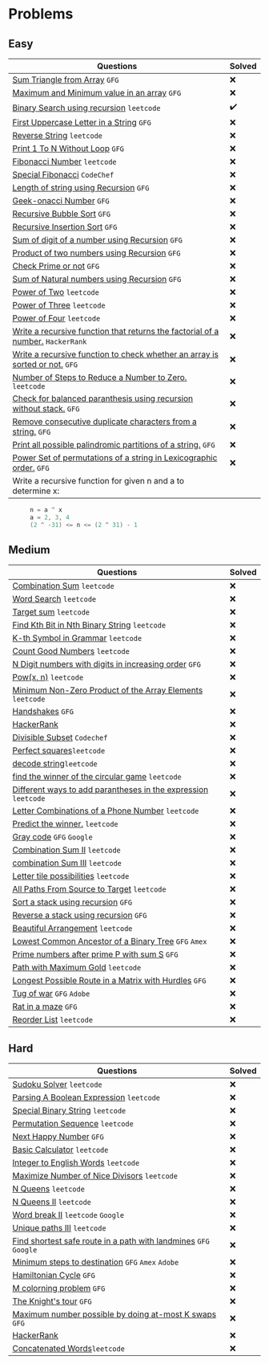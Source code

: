 # Problems

## Easy

|Questions|Solved|
|---------|------|
| [Sum Triangle from Array](https://www.geeksforgeeks.org/sum-triangle-from-array/) `GFG` | :x: |
| [Maximum and Minimum value in an array](https://www.geeksforgeeks.org/recursive-programs-to-find-minimum-and-maximum-elements-of-array/) `GFG` | :x: |
| [Binary Search using recursion](https://leetcode.com/problems/binary-search/) `leetcode` | :heavy_check_mark: |
| [First Uppercase Letter in a String](https://www.geeksforgeeks.org/first-uppercase-letter-in-a-string-iterative-and-recursive/) `GFG` | :x: |
| [Reverse String](https://leetcode.com/problems/reverse-string/) `leetcode` | :x: |
| [Print 1 To N Without Loop](https://practice.geeksforgeeks.org/problems/print-1-to-n-without-using-loops-1587115620/1/) `GFG` | :x: |
| [Fibonacci Number](https://leetcode.com/problems/fibonacci-number/) `leetcode` | :x: |
| [Special Fibonacci](https://www.codechef.com/problems/FIBXOR01/) `CodeChef` | :x: |
| [Length of string using Recursion](https://www.geeksforgeeks.org/program-for-length-of-a-string-using-recursion/) `GFG` | :x: |
| [Geek-onacci Number](https://practice.geeksforgeeks.org/problems/geek-onacci-number/0/) `GFG` | :x: |
| [Recursive Bubble Sort](https://www.geeksforgeeks.org/recursive-bubble-sort/) `GFG` | :x: |
| [Recursive Insertion Sort](https://www.geeksforgeeks.org/recursive-insertion-sort/) `GFG` | :x: |
| [Sum of digit of a number using Recursion](https://www.geeksforgeeks.org/sum-digit-number-using-recursion/) `GFG` | :x: |
| [Product of two numbers using Recursion](https://www.geeksforgeeks.org/product-2-numbers-using-recursion/) `GFG` | :x: |
| [Check Prime or not](https://www.geeksforgeeks.org/recursive-program-prime-number/) `GFG` | :x: |
| [Sum of Natural numbers using Recursion](https://www.geeksforgeeks.org/sum-of-natural-numbers-using-recursion/) `GFG` | :x: |
| [Power of Two](https://leetcode.com/problems/power-of-two/) `leetcode` | :x: |
| [Power of Three](https://leetcode.com/problems/power-of-three/) `leetcode` | :x: |
| [Power of Four](https://leetcode.com/problems/power-of-four/) `leetcode` | :x: |
| [Write a recursive function that returns the factorial of a number.](https://www.hackerrank.com/challenges/30-recursion/problem) `HackerRank` | :x: |
| [Write a recursive function to check whether an array is sorted or not.](https://www.geeksforgeeks.org/program-check-array-sorted-not-iterative-recursive) `GFG` | :x: |
| [Number of Steps to Reduce a Number to Zero.](https://leetcode.com/problems/number-of-steps-to-reduce-a-number-to-zero/) `leetcode` | :x: |
| [Check for balanced paranthesis using recursion without stack.](https://www.geeksforgeeks.org/check-for-balanced-parenthesis-without-using-stack/) `GFG` | :x: |
| [Remove consecutive duplicate characters from a string.](https://www.geeksforgeeks.org/remove-consecutive-duplicates-string/) `GFG` | :x: |
| [Print all possible palindromic partitions of a string.](https://www.geeksforgeeks.org/given-a-string-print-all-possible-palindromic-partition/) `GFG` | :x: |
| [Power Set of permutations of a string in Lexicographic order.](https://www.geeksforgeeks.org/powet-set-lexicographic-order/) `GFG` | :x: |
| Write a recursive function for given n and a to determine x:

```java
      n = a ^ x 
      a = 2, 3, 4
      (2 ^ -31) <= n <= (2 ^ 31) - 1      
```

## Medium

|Questions|Solved|
|---------|------|
| [Combination Sum](https://leetcode.com/problems/combination-sum/) `leetcode` | :x: |
| [Word Search](https://leetcode.com/problems/word-search/) `leetcode` | :x: |
| [Target sum](https://leetcode.com/problems/target-sum/) `leetcode` | :x: |
| [Find Kth Bit in Nth Binary String](https://leetcode.com/problems/find-kth-bit-in-nth-binary-string/) `leetcode` | :x: |
| [K-th Symbol in Grammar](https://leetcode.com/problems/k-th-symbol-in-grammar/) `leetcode` | :x: |
| [Count Good Numbers](https://leetcode.com/problems/count-good-numbers/) `leetcode` | :x: |
| [N Digit numbers with digits in increasing order](https://practice.geeksforgeeks.org/problems/n-digit-numbers-with-digits-in-increasing-order5903/1/) `GFG` | :x: |
| [Pow(x, n)](https://leetcode.com/problems/powx-n/) `leetcode` | :x: |
| [Minimum Non-Zero Product of the Array Elements](https://leetcode.com/problems/minimum-non-zero-product-of-the-array-elements/) `leetcode` | :x: |
| [Handshakes](https://practice.geeksforgeeks.org/problems/handshakes1303/1/) `GFG` | :x: |
| [HackerRank](https://www.hackerrank.com/domains/algorithms?filters%5Bsubdomains%5D%5B%5D=recursion&filters%5Bdifficulty%5D%5B%5D=medium) | :x: |
| [Divisible Subset](https://www.codechef.com/problems/DIVSUBS)  `Codechef` | :x: |
| [Perfect squares](https://leetcode.com/problems/perfect-squares/)`leetcode` | :x: |
| [decode string](https://leetcode.com/problems/decode-string/)`leetcode` | :x: |
| [find the winner of the circular game](https://leetcode.com/problems/find-the-winner-of-the-circular-game/) `leetcode` | :x: |
| [Different ways to add parantheses in the expression](https://leetcode.com/problems/different-ways-to-add-parentheses/) `leetcode` | :x: |
| [Letter Combinations of a Phone Number](https://leetcode.com/problems/letter-combinations-of-a-phone-number/) `leetcode` | :x: |
| [Predict the winner.](https://leetcode.com/problems/predict-the-winner/) `leetcode` | :x: |
| [Gray code](https://practice.geeksforgeeks.org/problems/gray-code-1611215248/1/) `GFG` `Google` | :x: |
| [Combination Sum II](https://leetcode.com/problems/combination-sum-ii/) `leetcode` | :x: |
| [combination Sum III](https://leetcode.com/problems/combination-sum-iii/) `leetcode` | :x: |
| [Letter tile possibilities](https://leetcode.com/problems/letter-tile-possibilities/) `leetcode` | :x: |
| [All Paths From Source to Target](https://leetcode.com/problems/all-paths-from-source-to-target/) `leetcode` | :x: |
| [Sort a stack using recursion](https://www.geeksforgeeks.org/sort-a-stack-using-recursion/) `GFG` | :x: |
| [Reverse a stack using recursion](https://www.geeksforgeeks.org/reverse-a-stack-using-recursion/) `GFG` | :x: |
| [Beautiful Arrangement](https://leetcode.com/problems/beautiful-arrangement/) `leetcode` | :x: |
| [Lowest Common Ancestor of a Binary Tree](https://practice.geeksforgeeks.org/problems/lowest-common-ancestor-in-a-binary-tree/1/) `GFG` `Amex` | :x: |
| [Prime numbers after prime P with sum S](https://www.geeksforgeeks.org/prime-numbers-after-prime-p-with-sum-s/) `GFG` | :x: |
| [Path with Maximum Gold](https://leetcode.com/problems/path-with-maximum-gold/) `leetcode` | :x: |
| [Longest Possible Route in a Matrix with Hurdles](https://www.geeksforgeeks.org/longest-possible-route-in-a-matrix-with-hurdles/) `GFG` | :x: |
| [Tug of war](https://www.geeksforgeeks.org/tug-of-war/) `GFG` `Adobe` | :x: |
| [Rat in a maze](https://www.geeksforgeeks.org/rat-in-a-maze-backtracking-2/) `GFG` | :x: |
| [Reorder List](https://leetcode.com/problems/reorder-list/) `leetcode` | :x: |

## Hard

|Questions|Solved|
|---------|------|
| [Sudoku Solver](https://leetcode.com/problems/sudoku-solver/) `leetcode` | :x: |
| [Parsing A Boolean Expression](https://leetcode.com/problems/parsing-a-boolean-expression/) `leetcode` | :x: |
| [Special Binary String](https://leetcode.com/problems/special-binary-string/) `leetcode` | :x: |
| [Permutation Sequence](https://leetcode.com/problems/permutation-sequence/) `leetcode` | :x: |
| [Next Happy Number](https://practice.geeksforgeeks.org/problems/next-happy-number4538/1/) `GFG` | :x: |
| [Basic Calculator](https://leetcode.com/problems/basic-calculator/) `leetcode` | :x: |
| [Integer to English Words](https://leetcode.com/problems/integer-to-english-words/) `leetcode` | :x: |
| [Maximize Number of Nice Divisors](https://leetcode.com/problems/maximize-number-of-nice-divisors/) `leetcode` | :x: |
| [N Queens](https://leetcode.com/problems/n-queens/) `leetcode` | :x: |
| [N Queens II](https://leetcode.com/problems/n-queens-ii/) `leetcode` | :x: |
| [Word break II](https://leetcode.com/problems/word-break-ii/) `leetcode` `Google` | :x: |
| [Unique paths III](https://leetcode.com/problems/unique-paths-iii/) `leetcode` | :x: |
| [Find shortest safe route in a path with landmines](https://www.geeksforgeeks.org/find-shortest-safe-route-in-a-path-with-landmines/) `GFG` `Google` | :x: |
| [Minimum steps to destination](https://practice.geeksforgeeks.org/problems/minimum-number-of-steps-to-reach-a-given-number5234/1/) `GFG` `Amex` `Adobe` | :x: |
| [Hamiltonian Cycle](https://www.geeksforgeeks.org/hamiltonian-cycle-backtracking-6/) `GFG` | :x: |
| [M colorning problem](https://www.geeksforgeeks.org/m-coloring-problem-backtracking-5/) `GFG` | :x: |
| [The Knight's tour](https://www.geeksforgeeks.org/the-knights-tour-problem-backtracking-1/) `GFG` | :x: |
| [Maximum number possible by doing at-most K swaps](https://www.geeksforgeeks.org/find-maximum-number-possible-by-doing-at-most-k-swaps/) `GFG` | :x: |
| [HackerRank](https://www.hackerrank.com/domains/algorithms?filters%5Bsubdomains%5D%5B%5D=recursion&filters%5Bdifficulty%5D%5B%5D=hard) | :x: |
| [Concatenated Words](https://leetcode.com/problems/concatenated-words/)`leetcode` | :x: | 

